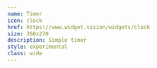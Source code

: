 ```yaml
---
name: Timer
icon: clock
href: https://www.widget.vision/widgets/clock
size: 360x270
description: Simple timer
style: experimental
class: wide
---
```



